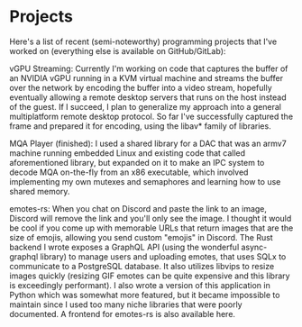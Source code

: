# Projects

Here's a list of recent (semi-noteworthy) programming projects that I've worked on (everything else is available on GitHub/GitLab):

vGPU Streaming: Currently I'm working on code that captures the buffer of an NVIDIA vGPU running in a KVM virtual machine and streams the buffer over the network by encoding the buffer into a video stream, hopefully eventually allowing a remote desktop servers that runs on the host instead of the guest. If I succeed, I plan to generalize my approach into a general multiplatform remote desktop protocol. So far I've successfully captured the frame and prepared it for encoding, using the libav* family of libraries.

MQA Player (finished): I used a shared library for a DAC that was an armv7 machine running embedded Linux and existing code that called aforementioned library, but expanded on it to make an IPC system to decode MQA on-the-fly from an x86 executable, which involved implementing my own mutexes and semaphores and learning how to use shared memory.

emotes-rs: When you chat on Discord and paste the link to an image, Discord will remove the link and you'll only see the image. I thought it would be cool if you come up with memorable URLs that return images that are the size of emojis, allowing you send custom "emojis" in Discord. The Rust backend I wrote exposes a GraphQL API (using the wonderful async-graphql library) to manage users and uploading emotes, that uses SQLx to communicate to a PostgreSQL database. It also utilizes libvips to resize images quickly (resizing GIF emotes can be quite expensive and this library is exceedingly performant). I also wrote a version of this application in Python which was somewhat more featured, but it became impossible to maintain since I used too many niche libraries that were poorly documented. A frontend for emotes-rs is also available here.
